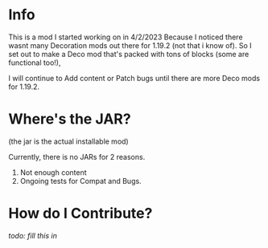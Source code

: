 # Info
This is a mod I started working on in 4/2/2023 Because I noticed there
wasnt many Decoration mods out there for 1.19.2 (not that i know of).
So I set out to make a Deco mod that's packed with tons of blocks
(some are functional too!),

I will continue to Add content or Patch bugs until there are more Deco
mods for 1.19.2.

# Where's the JAR?
(the jar is the actual installable mod)

Currently, there is no JARs for 2 reasons.

1. Not enough content
2. Ongoing tests for Compat and Bugs.

# How do I Contribute?

*todo: fill this in*